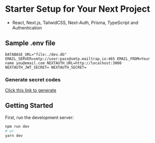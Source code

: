 # Starter Setup for Your Next Project
- React, Next.js, TailwidCSS, Next-Auth, Prisma, TypeScript and Authentication

## Sample .env file
`
DATABASE_URL="file:./dev.db"
EMAIL_SERVER=smtp://user:pass@smtp.mailtrap.io:465
EMAIL_FROM=Your name you@email.com
NEXTAUTH_URL=http://localhost:3000
NEXTAUTH_JWT_SECRET=
NEXTAUTH_SECRET=
`

### Generate secret codes
[Click this link to generate](https://generate-secret.vercel.app/32)

## Getting Started

First, run the development server:

```bash
npm run dev
# or
yarn dev
